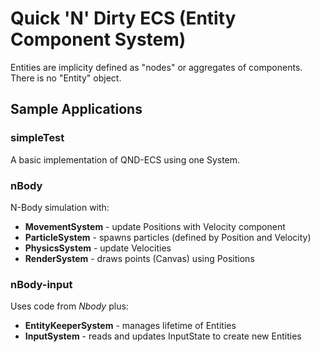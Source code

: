 # Quick 'N' Dirty ECS (Entity Component System)

Entities are implicity defined as "nodes" or aggregates of components. There is no "Entity" object.

## Sample Applications

### simpleTest

A basic implementation of QND-ECS using one System.

### nBody

N-Body simulation with: 
* **MovementSystem** - update Positions with Velocity component
* **ParticleSystem** - spawns particles (defined by Position and Velocity)
* **PhysicsSystem** - update Velocities
* **RenderSystem** - draws points (Canvas) using Positions

### nBody-input

Uses code from *Nbody* plus:
* **EntityKeeperSystem** - manages lifetime of Entities
* **InputSystem** - reads and updates InputState to create new Entities
